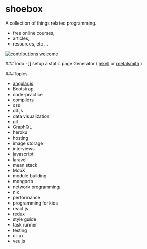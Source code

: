 # shoebox

A collection of things related programming.
- free online courses,
- articles,
- resources, etc ...

[![contributions welcome](https://img.shields.io/badge/contributions-welcome-brightgreen.svg?style=flat)](https://github.com/distalx/shoebox/issues)



###Todo
-[] setup a static page Generator ( [jekyll](https://jekyllrb.com/) or [metalsmith](http://www.metalsmith.io/) )


###Topics

- [angular.js](stuff/angular-js.md)
- Bootstrap
- code-practice
- compilers
- css
- d3.js
- data visualization
- git
- GraphQL
- heroku
- hosting
- image storage
- interviews
- javascript
- laravel
- mean stack
- MobX
- module building
- mongodb
- network programming
- nix
- performance
- programming for kids
- react.js
- redux
- style guide
- task runner
- testing
- ui-ux
- veu.js
